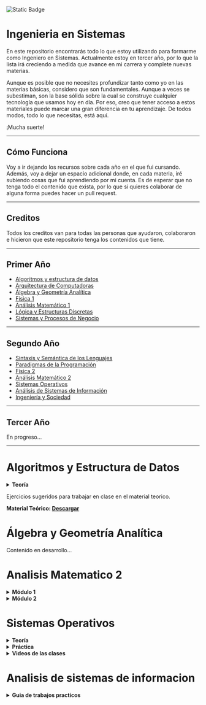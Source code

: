 ![Static Badge](https://img.shields.io/badge/UTN-V1.0-blue?style=flat&logo=github&color=blue)

# Ingenieria en Sistemas

En este repositorio encontrarás todo lo que estoy utilizando para formarme como Ingeniero en Sistemas. Actualmente estoy en tercer año, por lo que la lista irá creciendo a medida que avance en mi carrera y complete nuevas materias.

Aunque es posible que no necesites profundizar tanto como yo en las materias básicas, considero que son fundamentales. Aunque a veces se subestiman, son la base sólida sobre la cual se construye cualquier tecnología que usamos hoy en día. Por eso, creo que tener acceso a estos materiales puede marcar una gran diferencia en tu aprendizaje. De todos modos, todo lo que necesitas, está aquí.

¡Mucha suerte!

---

<h2>Cómo Funciona</h2>
<p>
Voy a ir dejando los recursos sobre cada año en el que fui cursando. Además, voy a dejar un espacio adicional donde, en cada materia, iré subiendo cosas que fui aprendiendo por mi cuenta. Es de esperar que no tenga todo el contenido que exista, por lo que si quieres colaborar de alguna forma puedes hacer un pull request.
</p>

---

<h2>Creditos</h2>
<p>
Todos los creditos van para todas las personas que ayudaron, colaboraron e hicieron que este repositorio tenga los contenidos que tiene.
</p>

---

<h2>Primer Año</h2>
<ul>
  <li><a href="#algoritmos-y-estructura-de-datos">Algoritmos y estructura de datos</a></li>
  <li><a href="#arquitectura-de-computadoras">Arquitectura de Computadoras</a></li>
  <li><a href="#algebra-y-geometria-analitica">Álgebra y Geometría Analítica</a></li>
  <li><a href="#fisica-1">Física 1</a></li>
  <li><a href="#analisis-matematico-1">Análisis Matemático 1</a></li>
  <li><a href="#logica-y-estructuras-discretas">Lógica y Estructuras Discretas</a></li>
  <li><a href="#sistemas-y-procesos-de-negocio">Sistemas y Procesos de Negocio</a></li>
</ul>

---

<h2>Segundo Año</h2>
<ul>
  <li><a href="#sintaxis-y-semantica">Sintaxis y Semántica de los Lenguajes</a></li>
  <li><a href="#">Paradigmas de la Programación</a></li>
  <li><a href="#">Física 2</a></li>
  <li><a href="#">Análisis Matemático 2</a></li>
  <li><a href="#sistemas-operativos">Sistemas Operativos</a></li>
  <li><a href="#">Análisis de Sistemas de Información</a></li>
  <li><a href="#">Ingeniería y Sociedad</a></li>
</ul>

---

<h2>Tercer Año</h2>
<p>En progreso...</p>

---

<a name="algoritmos-y-estructura-de-datos"></a>
# Algoritmos y Estructura de Datos
<details>
  <summary><strong>Teoría</strong></summary>
  <br>
  <details>
  <summary><strong>1. Uso de Variables y Operaciones</strong></summary>
  <h4>Objetivo</h4>
  <p> 
    El propósito es que los estudiantes desarrollen sus primeros pseudocódigos comprendiendo los conceptos de secuencia y variable. Se destaca la importancia del tipo de datos como un determinante en los valores y operaciones aplicables en pseudocódigo para manejar variables.
  </p>
  <p>
    Para crear un programa, primero se debe analizar el problema. En problemas grandes, el proceso sigue un diseño descendente, refinándose hasta construir el algoritmo en pseudocódigo. Luego, una vez verificado el algoritmo, se podría codificar en un lenguaje específico como Pascal.
  </p>
  <p>
    <strong>Nota:</strong> A lo largo del curso se evita enseñar un lenguaje específico, enfocándose en la descripción de soluciones que puedan ser codificadas en cualquier lenguaje de programación.
  </p>
  
  <h4>Definición de Variables y Operaciones</h4>
  <p>
    <strong>Variables:</strong> Son espacios de almacenamiento en los que se guardan datos (en espacio de memoria) que pueden cambiar durante la ejecución de un programa. Cada variable tiene un nombre (identificador), un tipo de dato (como entero, cadena o booleano) y un valor asignado.
  </p>
  <p>
    <strong>Operaciones:</strong>
    <ul>
      <li><strong>Aritméticas:</strong> Suma (+), resta (-), multiplicación (*), división (/).</li>
      <li><strong>Lógicas:</strong> AND, OR, NOT, utilizadas para evaluar condiciones.</li>
      <li><strong>Asignación:</strong> Asignar un valor a una variable (por ejemplo, <code>x = 5</code>).</li>
      <li><strong>Relacionales:</strong> Mayor que (>), menor que (<), igual a (==), utilizadas para comparar valores.</li>
    </ul>
  </p>
  
  <h4>Ejemplos</h4>
  <p><strong>Primer intento: A grandes rasgos</strong></p>
  <pre>
Inicio
  Obtener un número entero
  Obtener otro número entero
  Calcular la suma de los números obtenidos
  Imprimir dicha suma
Fin
  </pre>
  <p><strong>Segundo intento: Detallado</strong></p>
  <pre>
Inicio
  Leer A // obtener el primer número
  Leer B // obtener el otro
  Calcular la suma de A y B y guardarla en C
  Imprimir C
Fin
</pre>
<b>Programa En Pseudocódigo:</b> 
El programa que se implementa a continuación tiene una típica estructura secuencial, es decir que consta de instrucciones que se van ejecutando una a continuación de la otra, en el orden en que fueron escritas de arriba hacia abajo. Debe notarse que las instrucciones utilizadas no alteran esa secuencia, como sucederá en las siguientes prácticas al introducir condiciones que expresen ejecuciones alternativas o ciclos repetitivos.
Además, en este código se introducen algunas cuestiones de estilo que tienen que ver con una buena práctica en la codificación de programas y que se consideran importantes a la hora de integrar equipos de trabajo. Por ello la secuencia de comentarios al comienzo y antes de cada tramo importante del programa, así como los carteles que se muestran al usuario y el manejo de los espacios en blanco para alinear las instrucciones (este manejo suele llamarse indentación).

<pre>
  Programa Sumas // Este es el primer programa en PSEUDOCODIGO
 // Programa escrito por: Gustavo
 // Fecha: 11 de Abril del 2020
 // Versión: 04
 // Nombre del archivo: Sumas
 // Este programa permite sumar dos números enteros
   Variables // definición de las variables
   A, B, C: Entero 5
   Hacer // Comienzo del programa
     // Ingreso de datos
     Imprimir: 'Ingrese el primer valor: '
     Leer: A
     Imprimir: 'Ingrese el segundo valor: '
     Leer: B
     // Cálculo de los resultados
     C:= A+B
     // Salida de la información
     Imprimir: 'La suma de los dos valores dados es: ', C
     (* Fin del programa *)
   Fin Hacer
 Fin Programa Sumas
</pre>

![image](https://github.com/user-attachments/assets/2c4cc4b2-9fde-47ca-b4ba-0a872bdabcb9)
![image](https://github.com/user-attachments/assets/da65ed4d-54c4-4992-baf1-f03e7b028597)
![image](https://github.com/user-attachments/assets/aea55f9b-2373-49a5-9e42-9d2ee60eda94)
![image](https://github.com/user-attachments/assets/220be88d-a451-4343-998e-ccd5e7aaf6df)
<details>
  <summary><strong><b>Introduccion a C</b></strong></summary>
  
  ![image](https://github.com/user-attachments/assets/173bb3d5-5cd3-4679-9d3e-00478f42adc4)
  ![image](https://github.com/user-attachments/assets/e6d9ae0a-ed26-44fe-86d5-9aff0add8a37)
  ![image](https://github.com/user-attachments/assets/d1a35abb-3e54-4a18-b86b-ec979435cd2f)

</details>
</details>

<details>
  <summary><strong>2. Estructura de control de decisión</strong></summary>
  <h4>Objetivo</h4>
  <p>
     Que los estudiantes puedan tomar decisiones en los pseudocódigos que construyen para la resolución de problemas. </p>
  <p>
     La primera fase de la resolución de un Problema con Pseudocódigo es el Análisis del Problema. Esta fase requiere comprender con claridad el problema, de modo que permita dar una clara definición de todos los aspectos involucrados para de ese modo llegar a una solución. </p>
  <p>  
    A continuación deben estudiarse las características de esa solución a fin de encontrar la mejor manera de llevarla adelante. De eso se encarga la fase del Diseño, cuyo producto final es el Pseudocódigo. Para obtenerlo, también se precisan especificaciones detalladas de las Entradas y Salidas. Así, las tareas a realizar pueden resumirse en:
</p>
  ![ayed1](https://github.com/user-attachments/assets/f9a6b20f-7c5b-422f-9794-69ba1a8a0512)
 <p> En problemas de pequeña o mediana envergadura, lo anterior puede llevarse a cabo respondiendo a las siguientes preguntas: </p>
 <p>¿Qué Entradas se requieren? (Tipo y Cantidad)</p>
 <p>¿Cuál es la Salida deseada? (Tipo y Cantidad)</p>
 <p>¿Qué debe hacerse para lograr la Salida deseada a partir de los datos disponibles?</p>
 <p>Ejemplo:</p>
 <p>Determinar si la suma de cualquier pareja de tres números dados es igual al tercero. Si se cumple esta condición, escribir “Iguales” y, caso contrario, escribir “Distintos”. Análisis del Problema: </p>
 <p><b>¿Qué Entradas se requieren? (Tipo y Cantidad)</b> Tres números Reales </p>
 <p><b>¿Cuál es la Salida deseada? (Tipo y Cantidad)</b> Un mensaje</p>
 <b>¿Qué método produce la Salida deseada?</b> La comparación de las suma de las parejas de números con el número que queda</p>
 <p><b>Primer intento: a grandes rasgos</b></p>
  <pre>
    Obtener tres números reales
    Calcular las sumas dos en dos de los números obtenidos
    Si alguna de ellas es igual al tercer número, mostrar el cartel “Iguales” y terminar; de lo contrario, mostrar
    Si cartel “Distintos” y terminar.
 Fin
  </pre>
 <p><b>Segundo intento: buscando los detalles</b></p>
  <pre>
Inicio
 // Obtener los tres números reales
   Leer A
   Leer B
   Leer C
 // Calcular cada suma y compararla con el tercer número
   Si A+B = C
     Imprimir “Iguales”
   Terminar
   Si A+C = B
     Imprimir “Iguales”
   Terminar
   Si B+C = A
     Imprimir “Iguales”
   Terminar
   Imprimir “Distintas “
   // Terminar
  </pre>

  <p><b>Tercer intento</b></p>
  <pre>
Programa Pares
 // Programa escrito por: XXXX
 // Fecha: 26 de Abril de 2009
 // Versión: 05
 // Nombre del archivo: Pares
 // Este programa suma tres números de a pares y compara con el número restante.
 // Se utilizan SI anidados.
   Variables
   A, B, C: Real 5,2
   Hacer // Comienzo del programa
   // Ingreso de datos
    Imprimir: 'Ingrese el primer valor: '
    Leer: A
    Imprimir: 'Ingrese el segundo valor: '
    Leer: B
    Imprimir: 'Ingrese el tercer valor: '
    Leer: C
 // Se aplican SI anidados para comparar
   SI (A+B)=C ENTONCES
     Imprimir: ‘ Son Iguales....! ‘
   SINO
     SI (A+C)=B ENTONCES
     Imprimir: ‘ Son Iguales....! ‘
   SINO
     SI (B+C)=A ENTONCES
     Imprimir: ‘ Son Iguales....! ‘
   SINO
     Imprimir: ‘ Son Distintos...! ‘
   FIN SI
 FIN SI
 FIN SI
 Fin Hacer
 Fin Programa Pares
  </pre>

</details>

<details>
  <summary><strong>3. Estructuras de Control de Repetición Incondicional (fija) y Repetición Condicional</strong></summary>
  <h4>Objetivo</h4>
  <p> Utilizar la Repetición Incondicional y Condicional en la resolución de problemas con Pseudocódigo.</p>

Las **estructuras de control de repetición** permiten ejecutar un conjunto de instrucciones varias veces, ya sea con un número predefinido de iteraciones o dependiendo de una condición lógica.

---

## **1. Estructuras de Control de Repetición**

Las estructuras de repetición son fundamentales en programación, ya que nos permiten realizar tareas repetitivas de manera eficiente. Pueden dividirse en:

1. **Repetición Incondicional (Fija)**: El número de iteraciones es fijo y se conoce antes de ejecutar el ciclo.
2. **Repetición Condicional**: El número de iteraciones depende de una condición que se evalúa durante la ejecución.

---

### **A. Repetición Incondicional (Fija)**

La repetición fija o incondicional ejecuta un bloque de instrucciones un número específico y conocido de veces antes de iniciar la ejecución.

#### **Características:**
- El número de iteraciones se define de antemano.
- No depende de condiciones variables durante la ejecución.
- Se utiliza en tareas donde el número de repeticiones es fijo.

#### **Estructuras Comunes:**
- **For**: Muy usado en lenguajes como Python, C, Java, entre otros.
- **Repeat...Until**: Disponible en algunos lenguajes.

  <b>Ejemplo, Con Repetición Incondicional (Fija):</b>
  <p>Se desea visualizar la Tabla de Multiplicación de un número dado por los números del 1 al 20. La Tabla debe visualizarse con el siguiente formato, por ejemplo: ' 2 x 3 = 6'.</p>
  <p><b>¿Qué Entradas se requieren? (Tipo y Cantidad)</b> Un número entero</p>
  <p><b>¿Cuál es la Salida deseada? (Tipo y Cantidad)</b> La Tabla en el formato pedido</p>
  <b>¿Qué método produce la Salida deseada?</b> Multiplicar el número entero dado con cada Número entre 1 y 20.</p>

  <b>Primer intento: a grandes rasgos</b>
  <pre>
  inicio
    Leer el número entero Num
    Repetir 20 veces
    // Calculo de la Multiplicación
    Imprimo los números a multiplicar en el formato pedido
    // El índice es el contador de iteraciones
    Realizo la multiplicación entre el Num y el Índice
    Imprimo resultado
  Fin
  </pre>

  <b>Segundo intento:</b>
  <pre>
  // Programa escrito por: XXXX
  // Fecha: 30 de Mayo de 2011
  // Versión: 1.1
  // Nombre del archivo: Tablas_de_Multiplicar
  // Este programa multiplica un numero por índice que se incrementa 20 veces de a uno
  Variables // definición de las variables
  Num, Indice: Entero 2
  Tabla: Entero 4
  Hacer // Comienzo del programa //
  // Ingreso de datos
  Imprimir: 'Ingrese un Número para Generar su Tabla de Multiplicar: '
  Leer: Num
  // Inicio la Generación de la Tabla de Multiplicar
  Imprimir: ' Tabla del ‘, Num
  REPETIR PARA Índice:= 1, 20, 1
  Tabla:= Num * Indice // calculo el valor del resultado
  // Imprimo en el formato pedido
  Imprimir: Num , ' x ' , Indice , ' = ' , Tabla
  FIN REPETIR PARA
  Fin Hacer
  Fin Programa Tablas_de_Multiplicar
  </pre>

  ![image](https://github.com/user-attachments/assets/b258200b-251b-403b-9fad-4086f4bde6d5)

</details>

<details>
  <summary><strong>4. Funciones y Procedimientos</strong></summary>
  <h4>Objetivo</h4>
  <p>Utilizar en los pseudocódigos las herramientas de modularización de programas y comunicación entre módulos</p>
  
---

<p>Hemos visto que al construir programas resulta muy útil pensar que el problema puede descomponerse en subproblemas a partir de cuyas soluciones se obtiene una solución al problema original. Hasta ahora, eso nos sirvió para darle forma al código de nuestros programas en segmentos que podían ser bien diferenciados (usando comentarios). Sin embargo, en ocasiones estos segmentos pueden ser un poco largos y llevar a que al ver el programa en su conjunto, se pierda de vista la distinción y el código se vuelve confuso. Esto se nota particularmente bien en programas de mediana o gran envergadura, aunque puede ocurrir también en algunos más pequeños. Así, los procedimientos y funciones (en general subprogramas) vienen a ayudarnos a organizar la programación, pues nos permiten que esos segmentos de código que podían resultar confusos se codifican por separado con algunas ventajas adicionales: </p>

- se les asocia un nombre, por lo que si el segmento de código debía repetirse en diferentes partes del programa, ahora puede reemplazarse todo el segmento por su nombre en cada uno de los lugares donde antes se repetía el segmento completo, permitiendo además que el código termine siendo más breve y por tanto más ágil para la lectura; en el lugar donde está el nombre del subprograma se dice que hay una invocación al mismo;

- en ocasiones, las repeticiones no eran totalmente idénticas, sino que había ciertos datos que cambiaban de una a otra: a los subprogramas se les pueden asociar parámetros, es decir datos que pueden cambiar de valor de una invocación a otra; los valores que se asocian con los parámetros en cada invocación del subprograma suelen conocerse como argumentos, y la correspondencia se da por cantidad y posición: el primer argumento que se indica en la invocación corresponde al valor que se asigna al primer parámetro del procedimiento, el segundo argumento corresponde al valor asignado al segundo parámetros, y así hasta el último, por lo que debe haber tantos argumentos en la invocación como parámetros se definieron en la declaración del subprograma.

<p>La introducción de subprogramas en la codificación de los programas lleva a introducir algunos conceptos relacionados con el uso de variables: los subprogramas tienen la misma estructura interna que un programa completo, de modo que pueden declararse variables que ayuden a lograr lo que se pretende pero que solo sirven para ese subprograma: son variables locales al subprograma, y tienen la característica fundamental de que los valores que tomen sólo se conocen dentro del subprograma. Por su parte, las que se declaran a nivel del programa principal (el único que codificábamos hasta ahora, son globales para los subprogramas: cualquier subprograma puede hacer uso de ellas y cualquier cambio que un subprograma (o el principal) haga a una de ellas, afectará al resto de los subprogramas que la utilicen o al mismo programa principal en cualquier ejecución posterior al cambio.</p>

<b>El subprograma (o el programa principal) que hace una invocación a otro subprograma se conoce como el llamador.</b>

<p>Los parámetros de un subprograma pueden ser de dos clases, por ahora: por valor o por referencia. Los parámetros por valor son variables locales al procedimiento cuyo valor se asigna en la invocación, y por ser variables locales su cambio no se nota fuera del subprograma. Los parámetros por valor constituyen datos de entrada para el subprograma y los argumentos correspondientes pueden estar dados como constantes o variables. En cambio, los parámetros por referencia sólo pueden estar asociados con argumentos variables, pues cualquier alteración de los mismos en el subprograma afectará el valor asociado a la variable argumento del llamador; la principal utilidad de estos parámetros es la de poder hacer referencia a dichos valores con un nombre que resulta significativo dentro del subprograma,independientemente de cómo se lo conozca en el resto. Los parámetros por referencia, pueden ser de entrada o de salida para el subprograma.</p>

<p>Como se dijo, hay dos clases de subprogramas: los procedimientos y las funciones:</p>

- Las funciones sólo admiten parámetros por valor y siempre tienen un valor asociado (el resultado), pues están pensadas para ser utilizadas como parte de una expresión (igual que las funciones primitivas). Así, solo pueden devolver valores de tipos simples, como los que hemos utilizado hasta ahora.

- Los procedimientos admiten parámetros de ambas clases, por lo que podrían tene varias salidas. No pueden formar parte de expresiones, su invocación se realiza como si fuesen una instrucción más en el lenguaje.

<p>En ocasiones, hay un grupo de subprogramas que pueden considerarse relacionados entre sí por algún criterio, pudiendo eventualmente compartir algunos datos (o no). Dichos subprogramas forman un módulo y aparecen con frecuencia al resolver problemas de mediana o gran envergadura.</p>

<b>Características:</b>
- Tienen un **nombre** que las identifica.
- Pueden aceptar **parámetros** (datos de entrada).
- Siempre **devuelven un valor**.
- Facilitan la reutilización del código.

<b>Estructura General de una Función:</b>
```
def nombre_funcion(parámetros):
    # Código que realiza la tarea
    return valor
```

<b>Diferencias entre Funciones y Procedimientos</b>

| **Aspecto**             | **Función**                              | **Procedimiento**                        |
|-------------------------|------------------------------------------|------------------------------------------|
| **Devuelve un valor**    | Sí, siempre devuelve un valor mediante `return`. | No devuelve un valor directamente.       |
| **Propósito principal**  | Calcular y devolver un resultado.        | Ejecutar una acción o tarea específica.  |
| **Estructura típica**    | Incluye la instrucción `return`.         | No incluye la instrucción `return`.      |
| **Uso común**            | Cálculos matemáticos, procesamiento de datos. | Mostrar mensajes, modificar variables globales. |
| **Parámetros**           | Puede recibir parámetros opcionales o requeridos. | Puede recibir parámetros opcionales o requeridos. |
| **Estado de salida**     | Finaliza cuando devuelve un valor.       | Finaliza después de ejecutar todas sus instrucciones. |
| **Interacción externa**  | Generalmente no modifica variables globales. | Puede modificar variables globales.     |

<details>

<summary>Programación modular</summary>
La usamos para resolver el problema en pequeños subproblemas, un proyecto de algoritmos normalmente se compone de un programa principal y de un conjunto de subprogramas que se invocan o llaman desde el principal.

Utilizamos la estrategia antes mencionada de top-down, diseño descendente o modular, divide y venceras. El proceso de subdividir se llama refinamiento sucesivo.

Los subprogramas son unidades de programa que hacen una tarea especifica. Pueden ser procedimientos o funciones

- Procedimiento: subprograma que puede recibir cero o mas valores desde la unidad que lo llama y lo activa, y devolver cero o mas valores a dicha unidad llamadora. Admiten parametros de ambas clases por lo que pueden tener varias salidas. No pueden formar parte de una expresion, se las invoca como una instruccion del programa principal.
- Funcion: es un subprograma que recibe cero o mas valores pero siempre devuelve un solo resultado y de tipo estandar: entero, real, caracter o booleano, en su nombre. Solo admiten parametros por valor y siempre tiene un valor asociado (el resultado) porque estan pensadas para usarse en una expresion.
- Parametros: es el conjunto de datos que se envia como comunicacion entre las unidades de programa.

Para que un programa pueda utilizar un subprograma este tiene que estar declarado y definido dentro del mismo. Para declarar un subprograma se debe especificar el tipo (funcion o proocedimiento), su nombre y la lista de parametros (si corresponde)

Para su invocacion, los procedimientos se invocan a traves de su nombre acompañado, si corresponde, de la lista de parametros actuales. Las funciones se invocan a traves de su nombre, acompañado o no de la lista de parametros actuales, segun corresponda, pero SOLO se invocan dentro de otra expresion aritmetico-logica o de una impresion.

<details>

<summary>Procedimientos</summary>

![image](https://github.com/user-attachments/assets/508855a8-7f52-426d-9d78-1616a105b97f)
![image](https://github.com/user-attachments/assets/f6f40de1-019e-4195-9bbc-1888201119a9)

</details>

<details>

<summary>Funciones</summary>

![image](https://github.com/user-attachments/assets/22f9a449-f13e-4b2c-a5dc-93ff956abcd6)
![image](https://github.com/user-attachments/assets/1054b17b-2e4f-475b-a15e-63c1422897fc)
![image](https://github.com/user-attachments/assets/00984225-b214-4a54-97bb-f97079edc7dd)

</details>

<details>

<summary><strong>Representación grafica</strong></summary>

![image](https://github.com/user-attachments/assets/65de740e-4db3-4efa-98a8-f4d854f6d3f1)
![image](https://github.com/user-attachments/assets/2adbecf1-c2a0-41d3-8c7b-ec5f41ef0433)
![image](https://github.com/user-attachments/assets/5984ecc1-a016-41df-b758-68413285fe46)
![image](https://github.com/user-attachments/assets/530a54c3-6d18-4e3c-9e0d-6ef5ec325d54)
![image](https://github.com/user-attachments/assets/ca151f52-8e8f-4842-a94b-d5fe3ac67eb3)

</details>
</details>
</details>

<details>

<summary><strong>5. Tipos de datos definidos por el usuario</strong></summary>
</br>
Los datos que no puedan representarse mediante un tipo estándar se definirán utilizando tipos de datos personalizados. Para crearlos, es necesario especificar su nombre y estructura. Estos datos se declaran en una sección específica llamada tipos estructurados.

El nombre de un tipo personalizado debe ser único y no coincidir con los tipos predefinidos del lenguaje. Su definición se basa en la combinación de tipos estándar y/o otros tipos definidos previamente por el usuario.

Tipos de datos estándar o simples: permiten definir variables individuales con valores únicos.
Tipos de datos definidos por el usuario: posibilitan la creación de variables compuestas que agrupan valores relacionados de manera lógica bajo un mismo identificador.
Al resolver un problema, es crucial identificar el conjunto de datos que forman parte de su universo. Los datos básicos extraídos del problema, junto con aquellos deducidos de su análisis, se conectan de forma lógica para definir diversas estructuras de datos.

Estructura de datos: un esquema o mecanismo para organizar y almacenar datos.
Estas estructuras pueden clasificarse según:
Cantidad de datos que gestionan: simples o compuestos.
Tipo de datos: homogéneos o heterogéneos.
Tiempo en memoria: temporales o permanentes.
Modo de asignación de memoria: estáticas o dinámicas.
Ubicación de almacenamiento: internas (RAM) o externas (almacenamiento secundario).

<details>
  
<summary>Estructuras de datos compuestas</summary>

- Una estructura de datos compuesta es un grupo de datos agrupados bajo un único nombre, organizados de manera específica y con un conjunto definido de operaciones permitidas.
- Para su análisis, se clasifican en homogéneas y heterogéneas:
  - Homogéneas: contienen únicamente datos de un mismo tipo (por ejemplo, todos los elementos del conjunto son números reales o enteros).
  - Heterogéneas: permiten combinar datos de diferentes tipos en un mismo conjunto.

</details>
</details>
<details>
  <summary><strong>6. Estructuras homogéneas - Arreglos</strong></summary>

</details>

</details>
<p>Ejercicios sugeridos para trabajar en clase en el material teorico.</p>
<p><b>Material Teórico: <a href="https://modsfire.com/c18PhtG354235T8" target="_blank">Descargar</a></b></p>
</details>

<a name="algebra-y-geometria-analitica"></a>
# Álgebra y Geometría Analítica
<p>Contenido en desarrollo...</p>

<a name="analisis-matematico-2"></a>
# Analisis Matematico 2

<details>
    <summary><strong>Módulo 1<strong></summary>
</details>

<details>
    <summary><strong>Módulo 2<strong></summary>
        <details>
        <summary><strong>Integrales Múltiples<strong></summary>
            <details>
                <summary><strong>Unidad 10 (Integrales dobles)</strong></summary>
                <details>
                <summary><strong>Integrales dobles en coordenadas Cartesianas</strong></summary>
                    <details>
                    <summary><strong>Definicion</strong></summary>
                    <img src="https://github.com/user-attachments/assets/77c65c3d-9b2e-4638-9846-1ce50e9ecb77" alt="Descripción de la imagen" width="600">
                    <img src="https://github.com/user-attachments/assets/e203b30f-9740-4d89-95e5-898ce4d73e2c" alt="Descripción de la imagen" width="600">
                </details>
                <details>
                    <summary><strong>Tipos de regiones</strong></summary>
                    <img src="https://github.com/user-attachments/assets/dacbf8e7-ccbf-40d4-8f98-92437580ad83" alt="Descripción de la imagen" width="600">
                    <img src="https://github.com/user-attachments/assets/94e3740e-36a0-4bbf-b330-84e9d085a4e2" alt="Descripción de la imagen" width="600">
                    <img src="https://github.com/user-attachments/assets/666fcba4-49e8-46a8-a3ec-45b03babeb8e" alt="Descripción de la imagen" width="600">
                </details>
                <details>
                <summary><strong>Notas Mías</strong></summary>
                    <img src="https://github.com/user-attachments/assets/0b8d19a0-89c7-4773-9caa-127d9c64b82b" alt="Descripción de la imagen" width="700">
                    <img src="https://github.com/user-attachments/assets/d027c515-5f58-4ac4-9462-aad2a30d5116" alt="Descripción de la imagen" width="700">
                    <img src="https://github.com/user-attachments/assets/c6b96082-04a4-48a0-8e17-f3d8108c6ecc" alt="Descripción de la imagen" width="700">
                    <img src="https://github.com/user-attachments/assets/f6a9bf7c-5b12-4a5f-8b4b-e73cfa1b7e21" alt="Descripción de la imagen" width="700">
                </details>
                </details>
                <details>
                <summary><strong>Integrales dobles en coordenadas Polares</strong></summary>
                <details>
                    <summary><strong>Sistema de Coordenadas Polares</strong></summary>
                    <img src="https://github.com/user-attachments/assets/f8e3dc6b-0bab-424c-8242-13ed822fd7b4" alt="Descripción de la imagen" width="600">
                </details>
                <details>
                    <summary><strong>Definición</strong></summary>
                    <img src="https://github.com/user-attachments/assets/f806c2ae-dbb1-46c4-a983-2e2314143a74" alt="Descripción de la imagen" width="600">
                    <img src="https://github.com/user-attachments/assets/575c60f9-d620-40f6-91ed-40114edcaf27" alt="Descripción de la imagen" width="600">
                    <img src="https://github.com/user-attachments/assets/fc7ecc77-4629-410a-b587-5989fadeb639" alt="Descripción de la imagen" width="600">
                </details>
                <details>
                    <summary><strong>Tipos de Regiones</strong></summary>
                    <img src="https://github.com/user-attachments/assets/2a9003a7-61a3-47f9-9a4e-1df4215f53f0" alt="Descripción de la imagen" width="600">
                </details>
                <details>
                    <summary><strong>Parámetros singulares de curvas en coordenadas polares</strong></summary>
                    <img src="https://github.com/user-attachments/assets/9f195e77-9426-4c41-a077-eaab662307a8" alt="Descripción de la imagen" width="600">
                    <img src="https://github.com/user-attachments/assets/93832349-54da-475c-8feb-9c53fdf82268" alt="Descripción de la imagen" width="600">
                </details>
                </details>
                <details>
                <summary><strong>Propiedades de las integrales dobles</strong></summary>
                    <img src="https://github.com/user-attachments/assets/88c6e679-4230-46c1-ac57-656e36be74cd" alt="Descripción de la imagen" width="600">
                </details>
                <details>
                <summary><strong>Calculo de Volumen</strong></summary>
                    <img src="https://github.com/user-attachments/assets/d34a3e6c-da7d-4832-b728-3fd9a8f6feb1" alt="Descripción de la imagen" width="600">
                </details>
                <details>
                <summary><strong>Area de superficies Alabeadas</strong></summary>
                </details>
            </details>
            <details>
                <summary><strong>Unidad 10 (Integrales triples)</strong></summary>
        </details>
</details>
</details>

<a name="sistemas-operativos"></a>
# Sistemas Operativos

<details>
  <summary><strong>Teoría</strong></summary>
  <details>
    <summary><strong>Módulo 1</strong></summary>
    </br>
    <details>
      <summary><strong>Clase 1 (Software libre, licencias y distribuciones)</strong></summary>
      <br>
      <p>¿Que significa <b>Software Libre</b>?</p>
      
  ![image](https://github.com/user-attachments/assets/01f884e3-7118-46e5-9210-00bac40cff41)
  ![image](https://github.com/user-attachments/assets/ca083ff2-bfcf-4ed6-a27d-fb7bb4d8d34f)
  ![image](https://github.com/user-attachments/assets/996d7195-f41b-45f6-8aad-979295d150fa)
  ![image](https://github.com/user-attachments/assets/6f12f294-d87d-4985-bd78-8c996b1fb517)
  ![image](https://github.com/user-attachments/assets/54ab721d-19cd-4b69-8bac-9dcdc0ee4c67)
  ![image](https://github.com/user-attachments/assets/f5822d94-c8e3-4c09-b502-11389b792e42)
  ![image](https://github.com/user-attachments/assets/bb0dd18f-8d03-4271-957b-e47b9697b73d)
  ![image](https://github.com/user-attachments/assets/350d7f87-4fda-406b-a0ff-e644fefc3c53)
  ![image](https://github.com/user-attachments/assets/cf3f7d21-3a94-4534-aad3-e5d4028add38)
  </details>
  
  <details>
    </br>
    <summary><strong>Clase 2 (Sistemas Operativos)</strong></summary>  
    <p>Un <b>Sistema Operativo (SO)</b> es un conjunto de programas de un sistema informático que <b>gestiona los recursos del hardware y provee servicios a los programas de aplicación de software</b>. Este mismo se encarga de actuar como intermediario entre el hardware y las aplicaciones.</p>
    <p>Podemos analizar los tres componentes principales involucrados en el entorno de los sistemas operativos: <b>hardware, software y personas</b>.</p>
    <p>El <b>Hardware</b> incluye todos los componentes físicos de la computadora que el sistema operativo administra. El sistema operativo actúa como un puente entre el hardware y la aplicaciones que lo utilizan. El <b>Software</b> en el contexto de sistemas operativos incluye tanto el propio sistema operativo como las aplicaciones que interactúan con él. En cuanto a las <b>Personas</b> se incluyen los usuarios y administradores que interactúan con el sistema operativo, así como los desarrolladores que crean software para él.</p>
    <p>Entonces el sistema operativo se divide en:
    </p>
    
- Hardware: Componentes físicos como memoria, disco duro, etc.
- Software: Incluye el núcleo (kernel) y aplicaciones.
- Personas: Usuarios, administradores y desarrolladores.
 
<p>El sistema operativo se divide en capas: hardware, núcleo, aplicaciones, interfaz, etc.</p>
    
<img src="https://github.com/user-attachments/assets/e86c0f8a-65c5-4a58-98ef-e4b32bd28f53" alt="Descripción de la imagen" width="600">
</br>
<img src="https://github.com/user-attachments/assets/beb89d78-c67b-4c99-9617-31b797ec4601" alt="Descripción de la imagen" width="600">
 <p>El Sistema Operativo tiene <b>2</b> roles principales:</p>

 - <b>Interfaz con el hardware: </b>
    - Añade características no existentes en el HW.
    - Oculta características/inconvenientes del HW.
    - Ofrece una máquina extendida.
- <b>Administrador de recursos: </b>
    - Concede recursos de forma segura, justa y eficiente.
    - No realiza trabajo productivo o función útil por si mismo.
 </br>
<p>Principalmente el Sistema Operativo funciona como una interfaz entre el usuario, las aplicaciones, y el hardware de un sistema computacional. Este actúa como mediador, proporcionando un entorno en el cual las aplicaciones pueden ejecutarse y el hardware puede ser utilizado de manera eficiente y segura. <b>Lo vemos como una capa que envuelve al hardware.</b></p>

<img src="https://github.com/user-attachments/assets/f5348bc8-7126-48e3-bf00-fd2765f56a59" alt="Descripción de la imagen" width="400">

- <b>Nos ofrece una maquina abstracta con otras características:</b>
    - Oculta detalles incomodos del hardware.
    - Amplia características no presentes en el hardware.

- <b>¿Qué aspecto tiene la interfaz?</b>
    - Texto <b>(CLI = Command Line Interface).</b>
    - Gráfica <b>(GUI = Graphical User Interface).</b>
    - <b>Servicios de programación (API)</b>
    
<details>
    <summary><b>Ejemplo de CLI</b></summary>
    </br>

<img src="https://github.com/user-attachments/assets/b1ddfd9f-e017-4cb5-8ba8-bb058ee9e878" alt="Descripción de la imagen" width="400">

</details>

<details>
    <summary><b>Ejemplo de GUI</b></summary>
    </br>
    
<img src="https://github.com/user-attachments/assets/313ee92b-afea-40c4-89ec-1758d1f4ccd8" alt="Descripción de la imagen" width="400">

</details>

- <b>Qué ganamos interponiendo esta interfaz entre los programas y el hardware</b>
    - <b>Usabilidad</b>: La interfaz es más cómoda que el HW
    - <b>Seguridad</b>: Se ocultan vulnerabilidades del interior del hardware
    - <b>Portabilidad</b>: Independencia del hardware
    - <b>Interoperabilidad</b>:** Podemos compartir información con otros sistemas que usen la misma interfaz
    - <b>Mantenibilidad</b>: Podemos hacer mejoras o adaptaciones dentro del SO sin obligar a hacer cambios en los programas de usuario
    - <b>Productividad</b>: por todo lo anterior

> [!NOTE]
> Los sistemas operativos como Windows se comenzaron a programar en C para que sean más portables. Esto debido a que permite escribir código más independiente del hardware, fácil de adaptar a nuevas arquitecturas y más eficiente que ensamblador. Además, facilita el mantenimiento y la escalabilidad gracias a sus herramientas estándar y balance entre control del hardware y legibilidad.

El <b>Sistema Operativo (SO)</b> como administrador de recursos:
- Procesos y Recursos:
    - Procesos : Es una entidad dinámica.
    - Recursos: Puede ser algo físico o virtual, (requiere de un proceso)
- Los Recursos son escasos, los proceso compiten entre ellos.
- El SO actúa como <b>arbitro/mediador</b>, asigna recursos en forma <b>segura y eficiente.</b>
- El SO debe determinar a quien le entrega recursos, cantidad, en que momento, por cuanto tiempo.
- Por todo estos puntos debemos tener: <b>Políticas de gestión de recursos</b>.

<b>Criterios que deben cumplir las políticas del SO - seguridad:</b>
- Optimizar el rendimiento del sistema.
- Justicia en el reparto, evitar acaparamiento del algún recurso.
- Garantizar la Seguridad del sistema (confidencialidad, Integridad, disponibilidad).

<b>No podemos dar el máximo rendimiento y al mismo tiempo dar un reparto justo</b>

 </details>
  
 <details>
    <summary><strong>Clase 3-4-5 (Generaciónes de los SO)</strong></summary>
    
- Generación 0 (2IGM)
    - Surgen de la guerrera, de la mano de Alan Turing
    - Eran maquinas electromecánicas
    - Las primera computadora fue la ENIAC, después las maquinas de Turing, después las Colosas (Mark 1 y Mark 2)
    - No tenían SOs
    - Se hacían solo cálculos numéricos
    - La memoria se manejaba con registros
    - Se manejaba con ceros y unos, cada cero y uno se representaba con una válvula, por eso antes eran muy grandes las computadoras
 </details>
  
 </details>

 <details>
    <summary><strong>Módulo 2</strong></summary>
    </br>
    
  </details>

  <details>
    <summary>Apuntes</summary>
    </br>
    
  </details>
</details>

<details>
  <summary><b>Práctica</b></summary>
  <details>
    <summary><b>TP1: Manejo de comandos, directorios y archivos</b></summary>
    <!-- Contenido del TP1 -->
  </details>

  <details>
    <summary><b>TP2: Scripts</b></summary>
    <!-- Contenido del TP2 -->
  </details>

  <details>
    <summary><b>TP3: Scripts</b></summary>
    <!-- Contenido del TP3 -->
  </details>

  <details>
    <summary><b>TP4: Administración de CPU – Procesos</b></summary>
    <!-- Contenido del TP4 -->
  </details>

  <details>
    <summary><b>TP5: Semáforos – Hilos – Administración de Memoria</b></summary>
    <!-- Contenido del TP5 -->
  </details>

  <details>
    <summary><b>TP6: Administración e instalación de servicios en Linux</b></summary>
    <!-- Contenido del TP6 -->
  </details>

  <details>
    <summary><b>TP7: File System</b></summary>
    <!-- Contenido del TP7 -->
  </details>

  <details>
    <summary><b>Parciales</b></summary>
    <!-- Contenido de Parciales -->
  </details>
</details>

<details>
  <summary><b>Videos de las clases</b></summary>
  </br>
  <!-- Enlaces o notas relacionadas con los videos -->
    <p>Canal de la <b>teoría</b> Sistemas Operativos UTN FRLP: <a href="https://www.youtube.com/@rodriguezlisardoluis3893/videos" target="_blank"><b>Ver</b></a></p>
    <p>Canal de la <b>practica</b> Sistemas Operativos UTN FRLP: <a href="https://www.youtube.com/@sistemasoperativosutnfrlp4917" target="_blank"><b>Ver</b></a></p>
</details>

<a name="analisis-de-sistemas-de-informacion"></a>
# Analisis de sistemas de informacion

<details>
<summary><strong>Guia de trabajos practicos</strong></summary>

<p><b>Guia de trabajos Practicos: </b><a href="https://modsfire.com/oN5BJq6w9WEsb3W"_blank"><b>Descargar</b></a></p>


<details>
<summary><strong>Enunciado 1</strong></summary>
<img src="https://github.com/user-attachments/assets/13dfb2b3-4ff9-4408-bfbb-e40e0593ccd2" alt="Descripción de la imagen" width="600">

<details>
<summary><strong>Casos de Uso</strong></summary>
<img src="https://github.com/user-attachments/assets/085f4b8b-4cbc-4b45-983a-9e8788fe1118" alt="Descripción de la imagen" width="500">
</details>

<details>
<summary><strong>Diagrama de Clases</strong></summary>
<img src="https://github.com/user-attachments/assets/93f66959-afac-4099-a680-a35e6cebbb38" alt="Descripción de la imagen" width="500">
</details>

<details>
<summary><strong>Maquinas de Estados</strong></summary>
</details>

</details>


<details>
<summary><strong>Enunciado 3</strong></summary>
<img src="https://github.com/user-attachments/assets/2667c5ee-a7a0-463f-8069-48f19d4ec090" alt="Descripción de la imagen" width="600">

<details>
<summary><strong>Casos de Uso</strong></summary>
</details>

<details>
<summary><strong>Diagrama de Clases</strong></summary>
</details>

<details>
<summary><strong>Maquinas de Estados</strong></summary>
<img src="https://github.com/user-attachments/assets/34938ad0-5ea6-4a05-ae3c-a321a4b3668d" alt="Descripción de la imagen" width="500">
</details>

</details>


<details>
<summary><strong>Enunciado 4</strong></summary>
<img src="https://github.com/user-attachments/assets/4597b60c-1f51-469c-9135-b4928458051e" alt="Descripción de la imagen" width="600">

<details>
<summary><strong>Casos de Uso</strong></summary>
</details>

<details>
<summary><strong>Diagrama de Clases</strong></summary>
<img src="https://github.com/user-attachments/assets/649480e1-6b16-4992-8f4d-8fee9768aa0f" alt="Descripción de la imagen" width="500">
</details>

<details>
<summary><strong>Maquinas de Estados</strong></summary>
</details>

</details>


<details>
<summary><strong>Enunciado 5</strong></summary>
<img src="https://github.com/user-attachments/assets/9ab5db7d-1e87-4f78-b681-b0efe16cf562" alt="Descripción de la imagen" width="600">

<details>
<summary><strong>Casos de Uso</strong></summary>
<img src="https://github.com/user-attachments/assets/a72ccf2c-aa8d-435a-82cd-2522b889c753" alt="Descripción de la imagen" width="500">
</details>

<details>
<summary><strong>Diagrama de Clases</strong></summary>
<img src="https://github.com/user-attachments/assets/f89ee7ce-b536-435a-b842-bd365fdfa0e0" alt="Descripción de la imagen" width="500">
</details>

<details>
<summary><strong>Maquinas de Estados</strong></summary>
</details>

</details>


<details>
<summary><strong>Enunciado 6</strong></summary>
<img src="https://github.com/user-attachments/assets/a4fa2227-9429-4591-bc14-832eae81c2ef" alt="Descripción de la imagen" width="600">

<details>
<summary><strong>Casos de Uso</strong></summary>
<img src="https://github.com/user-attachments/assets/fc6dd1d1-a0d1-441c-8cc7-9db2175c7ca3" alt="Descripción de la imagen" width="500">
</details>

<details>
<summary><strong>Diagrama de Clases</strong></summary>
<img src="https://github.com/user-attachments/assets/86397fc1-455e-4f31-a824-c4d143ae1297" alt="Descripción de la imagen" width="500">
</details>

<details>
<summary><strong>Maquinas de Estados</strong></summary>
<img src="https://github.com/user-attachments/assets/afac0a2c-ce4c-4b01-955f-367ba45645c2" alt="Descripción de la imagen" width="500">
</details>

</details>


<details>
<summary><strong>Enunciado 7</strong></summary>
<img src="https://github.com/user-attachments/assets/26a6112a-d25a-4745-9294-bff4818a03a8" alt="Descripción de la imagen" width="600">

<details>
<summary><strong>Casos de Uso</strong></summary>
<img src="https://github.com/user-attachments/assets/e9f878b0-e3eb-4dd7-976a-ec8676d9c7fb" alt="Descripción de la imagen" width="500">
</details>

<details>
<summary><strong>Diagrama de Clases</strong></summary>

</details>

<details>
<summary><strong>Maquinas de Estados</strong></summary>

</details>

</details>


<details>
<summary><strong>Enunciado 8</strong></summary>
<img src="https://github.com/user-attachments/assets/dcf17774-db4e-4e41-8968-7fdd1fed47d5" alt="Descripción de la imagen" width="600">

<details>
<summary><strong>Casos de Uso</strong></summary>
<img src="https://github.com/user-attachments/assets/55747c62-6fdf-4b22-8208-337b3c16094e" alt="Descripción de la imagen" width="500">
</details>

<details>
<summary><strong>Diagrama de Clases</strong></summary>

</details>

<details>
<summary><strong>Maquinas de Estados</strong></summary>

</details>

</details>


<details>
<summary><strong>Enunciado 9</strong></summary>
<img src="https://github.com/user-attachments/assets/24b87158-1428-4fc5-8738-fa2a8761a9f0" alt="Descripción de la imagen" width="600">

<details>
<summary><strong>Casos de Uso</strong></summary>
<img src="https://github.com/user-attachments/assets/904120e6-01a0-45ef-83fb-653d059a921e" alt="Descripción de la imagen" width="500">
</details>

<details>
<summary><strong>Diagrama de Clases</strong></summary>

</details>

<details>
<summary><strong>Maquinas de Estados</strong></summary>

</details>


</details>


<details>
<summary><strong>Enunciado 10</strong></summary>
<img src="https://github.com/user-attachments/assets/ad91e55f-bd69-4127-8ea6-bd7e584010f9" alt="Descripción de la imagen" width="600">
</details>

<details>
<summary><strong>Ejemplo Pizzería</strong></summary>
<img src="https://github.com/user-attachments/assets/9e59fba2-1fd4-4fd9-bfea-ad677ef3da64" alt="Descripción de la imagen" width="600">

<details>
<summary><strong>Casos de Uso (hecho por el profe)</strong></summary>
<img src="https://github.com/user-attachments/assets/bf1d8d11-d0af-4d94-a3c2-bcd92731a9e1" alt="Descripción de la imagen" width="500">
</details>

<details>
<summary><strong>Diagrama de Clases</strong></summary>

</details>

<details>
<summary><strong>Maquinas de Estados</strong></summary>

</details>

</details>


<details>
<summary><strong>Enunciado Semáforos</strong></summary>
<p>Modelar, un semáforo. Este puede estar activo o intermitente. Cuando esta activo permanece 45 segundos rojo, a continuación 3 segundos amarillo y luego 15 segundos verde y 3 segundos amarillo y vuelve a empezar el ciclo. Entre las 0 y 6 horas de la madrugada permanece intermitente. Inicialmente se inicia en rojo.</p>

<details>
<summary><strong>Diagrama de Clases</strong></summary>
<img src="https://github.com/user-attachments/assets/80002f53-c750-48dc-a4f9-c57cbe3ce4d6" alt="Descripción de la imagen" width="500">
</details>

<details>
<summary><strong>Maquinas de Estados</strong></summary>
</details>

</details>


</details>



